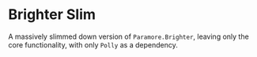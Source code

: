 ﻿# Brighter Slim

A massively slimmed down version of `Paramore.Brighter`, leaving only the core functionality, with only `Polly` as a dependency.